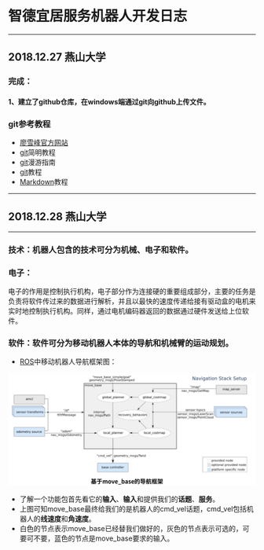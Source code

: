 # 智德宜居服务机器人开发日志
***
## 2018.12.27  燕山大学
### 完成：
#### 1、建立了github仓库，在windows端通过git向github上传文件。
### git参考教程
 * [廖雪峰官方网站](https://www.liaoxuefeng.com/wiki/0013739516305929606dd18361248578c67b8067c8c017b000)
 * [git](http://www.runoob.com/w3cnote/git-guide.html)简明教程
 * [git](https://github.com/phodal/github)漫游指南
 * [git](http://www.cnblogs.com/mike-mei/p/8013035.html)教程
 * [Markdown](https://blog.csdn.net/u014061630/article/details/81359144#00)教程
 ***
## 2018.12.28 燕山大学
***
### 技术：机器人包含的技术可分为机械、电子和软件。
### 电子：
   电子的作用是控制执行机构，电子部分作为连接硬的重要组成部分，主要的任务是负责将软件传过来的数据进行解析，并且以最快的速度传递给接有驱动盒的电机来实时地控制执行机构。同样，通过电机编码器返回的数据通过硬件发送给上位软件。
### 软件：软件可分为移动机器人本体的导航和机械臂的运动规划。
* [ROS](http://wiki.ros.org/cn)中移动机器人导航框架图：



![](image/robot_navigation.png)

* 了解一个功能包首先看它的**输入**、**输入**和提供我们的**话题**、**服务**。
* 上图可知move_base最终给我们的是机器人的cmd_vel话题，cmd_vel包括机器人的**线速度**和**角速度**。
* 白色的节点表示move_base已经替我们做好的，灰色的节点表示可选的，可要可不要，蓝色的节点是move_base要求的输入。

